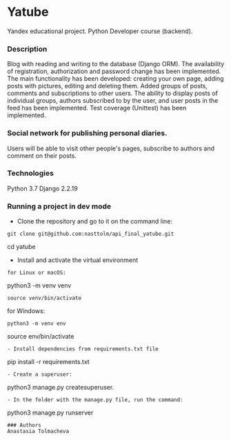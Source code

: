 # Yatube
Yandex educational project. Python Developer course (backend).
### Description
Blog with reading and writing to the database (Django ORM).
The availability of registration, authorization and password change has been implemented. The main functionality has been developed: creating your own page, adding posts with pictures,
editing and deleting them. Added groups of posts, comments and subscriptions to other users. The ability to display posts of individual groups, authors subscribed to by the user, 
and user posts in the feed has been implemented. Test coverage (Unittest) has been implemented.
### Social network for publishing personal diaries.
Users will be able to visit other people's pages, subscribe to authors and comment on their posts.
### Technologies
Python 3.7
Django 2.2.19
### Running a project in dev mode
- Clone the repository and go to it on the command line:
```
git clone git@github.com:nasttolm/api_final_yatube.git
```
cd yatube

- Install and activate the virtual environment
```
for Linux or macOS:
```
python3 -m venv venv
```
source venv/bin/activate
```
for Windows:
```
python3 -m venv env
```
source env/bin/activate
```
- Install dependencies from requirements.txt file
```
pip install -r requirements.txt
```
- Create a superuser:
```
python3 manage.py createsuperuser.
``` 
- In the folder with the manage.py file, run the command:
```
python3 manage.py runserver
```
### Authors
Anastasia Tolmacheva
